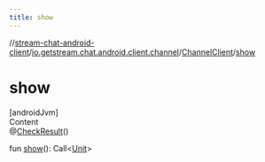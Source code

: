 ```yaml
---
title: show
---
```

//[stream-chat-android-client](../../../index.md)/[io.getstream.chat.android.client.channel](../index.md)/[ChannelClient](index.md)/[show](show.md)



# show  
[androidJvm]  
Content  
@[CheckResult](https://developer.android.com/reference/kotlin/androidx/annotation/CheckResult.html)()  
  
fun [show](show.md)(): Call&lt;[Unit](https://kotlinlang.org/api/latest/jvm/stdlib/kotlin/-unit/index.html)&gt;  



